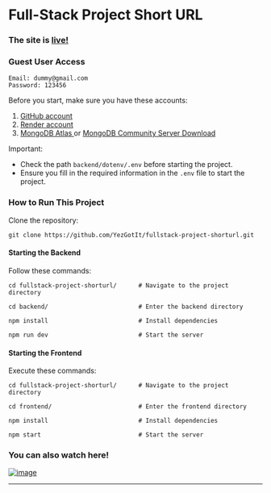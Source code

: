 # Full-Stack Project Short URL

### The site is [live!](https://shortf.onrender.com)

### Guest User Access
```
Email: dummy@gmail.com
Password: 123456
```

Before you start, make sure you have these accounts:
1. [GitHub account](https://github.com/login)
2. [Render account](https://dashboard.render.com/)
3. [MongoDB Atlas ](https://account.mongodb.com/account/login) or [MongoDB Community Server Download ](https://www.mongodb.com/try/download/community)

Important:

- Check the path `backend/dotenv/.env` before starting the project.
- Ensure you fill in the required information in the `.env` file to start the project.

### How to Run This Project

Clone the repository:
```
git clone https://github.com/YezGotIt/fullstack-project-shorturl.git
```

#### Starting the Backend
Follow these commands:
```
cd fullstack-project-shorturl/      # Navigate to the project directory

cd backend/                         # Enter the backend directory

npm install                         # Install dependencies

npm run dev                         # Start the server
```

#### Starting the Frontend
Execute these commands:
```
cd fullstack-project-shorturl/      # Navigate to the project directory

cd frontend/                        # Enter the frontend directory

npm install                         # Install dependencies

npm start                           # Start the server
```

### **You can also watch here!**

[![image](https://i9.ytimg.com/vi_webp/By2blQ4Bopo/maxresdefault.webp)](https://youtu.be/By2blQ4Bopo)



---

